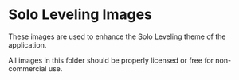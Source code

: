 
# Solo Leveling Images

These images are used to enhance the Solo Leveling theme of the application.

All images in this folder should be properly licensed or free for non-commercial use.
